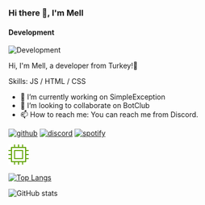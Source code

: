 ### Hi there 👋, I'm Mell
#### Development
![Development](https://pbs.twimg.com/media/EVVfV0MVAAAWav1.jpg)

Hi, I'm Mell, a developer from Turkey!🚀

Skills: JS / HTML / CSS

- 🔭 I’m currently working on SimpleException 
- 👯 I’m looking to collaborate on BotClub 
- 📫 How to reach me:  You can reach me from Discord. 


[<img src='https://cdn.jsdelivr.net/npm/simple-icons@3.0.1/icons/github.svg' alt='github' height='40'>](https://github.com/SimpleException)  [<img src='https://cdn.jsdelivr.net/npm/simple-icons@3.0.1/icons/discord.svg' alt='discord' height='40'>](https://discord.com/users/782670181192433716)  [<img src='https://cdn.jsdelivr.net/npm/simple-icons@3.0.1/icons/spotify.svg' alt='spotify' height='40'>](https://open.spotify.com/user/ggahjcq9z077uxic4i81ve65r)  

<a href='https://docs.github.com/en/developers'><img src='https://raw.githubusercontent.com/acervenky/animated-github-badges/master/assets/devbadge.gif' width='40' height='40'></a> 

[![Top Langs](https://github-readme-stats.vercel.app/api/top-langs/?username=SimpleException)](https://github.com/anuraghazra/github-readme-stats)

![GitHub stats](https://github-readme-stats.vercel.app/api?username=SimpleException&show_icons=true)  

